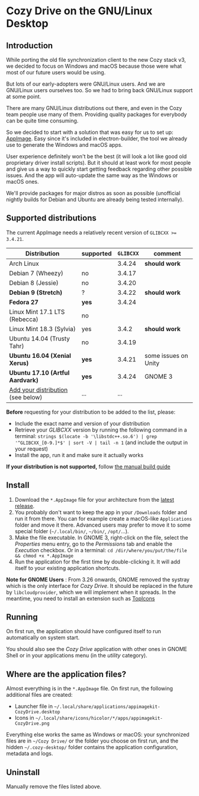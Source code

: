 # Cozy Drive on the GNU/Linux Desktop

## Introduction

While porting the old file synchronization client to the new Cozy stack v3, we
decided to focus on Windows and macOS because those were what most of our future
users would be using.

But lots of our early-adopters were GNU/Linux users. And we are GNU/Linux users
ourselves too. So we had to bring back GNU/Linux support at some point.

There are many GNU/Linux distributions out there, and even in the Cozy team
people use many of them. Providing quality packages for everybody can be quite
time consuming.

So we decided to start with a solution that was easy for us to set up:
[AppImage](https://appimage.org/). Easy since it's included in electron-builder,
the tool we already use to generate the Windows and macOS apps.

User experience definitely won't be the best (it will look a lot like good old
proprietary driver install scripts). But it should at least work for most people
and give us a way to quickly start getting feedback regarding other possible
issues. And the app will auto-update the same way as the Windows or macOS ones.

We'll provide packages for major distros as soon as possible (unofficial
nightly builds for Debian and Ubuntu are already being tested internally).

## Supported distributions

The current AppImage needs a relatively recent version of `GLIBCXX >= 3.4.21`.

| Distribution | supported | `GLIBCXX` | comment |
| --- | --- | --- | --- |
| Arch Linux | | 3.4.24 | **should work** |
| Debian 7 (Wheezy) | no | 3.4.17 | |
| Debian 8 (Jessie) | no | 3.4.20 | |
| **Debian 9 (Stretch)** | ? | 3.4.22 | **should work** |
| **Fedora 27** | **yes** | 3.4.24 | |
| Linux Mint 17.1 LTS (Rebecca) | no | | |
| Linux Mint 18.3 (Sylvia) | yes | 3.4.2 | **should work** |
| Ubuntu 14.04 (Trusty Tahr) | no | 3.4.19 | |
| **Ubuntu 16.04 (Xenial Xerus)** | **yes** | 3.4.21 | some issues on Unity |
| **Ubuntu 17.10 (Artful Aardvark)** | **yes** | 3.4.24 | GNOME 3 |
| [Add your distribution](https://github.com/cozy-labs/cozy-desktop/edit/master/doc/usage/linux.md) (see below) | ... | ... | |

**Before** requesting for your distribution to be added to the list, please:

- Include the exact name and version of your distribution
- Retrieve your *GLIBCXX*  version by running the following command in a
  terminal:
  `strings $(locate -b '\libstdc++.so.6') | grep '^GLIBCXX_[0-9.]*$' | sort -V | tail -n 1`
  (and include the output in your request)
- Install the app, run it and make sure it actually works

**If your distribution is not supported,** follow [the manual build guide](./build.md)

## Install

1. Download the `*.AppImage` file for your architecture from the
   [latest release](https://github.com/cozy-labs/cozy-desktop/releases/latest).
2. You probably don't want to keep the app in your `/Downloads` folder and run
   it from there. You can for example create a macOS-like `Applications` folder
   and move it there. Advanced users may prefer to move it to some special
   folder (`~/.local/bin/`, `~/bin/`, `/opt/`...).
3. Make the file executable. In GNOME 3, right-click on the file, select the
   *Properties* menu entry, go to the *Permissions* tab and enable the
   *Execution* checkbox. Or in a terminal:
   `cd /dir/where/you/put/the/file && chmod +x *.AppImage`
4. Run the application for the first time by double-clicking it. It will add
   itself to your existing application shortcuts.

**Note for GNOME Users** : From 3.26 onwards, GNOME removed the systray which is the only interface for *Cozy Drive*. It should be replaced in the future by `libcloudprovider`, which we will implement when it spreads. In the meantime, you need to install an extension such as [TopIcons](https://extensions.gnome.org/extension/1031/topicons/)

## Running

On first run, the application should have configured itself to run automatically
on system start.

You should also see the *Cozy Drive* application with other ones in GNOME Shell
or in your applications menu (in the *utility* category).

## Where are the application files?

Almost everything is in the `*.AppImage` file. On first run, the following
additional files are created:

- Launcher file in `~/.local/share/applications/appimagekit-CozyDrive.desktop`
- Icons in `~/.local/share/icons/hicolor/*/apps/appimagekit-CozyDrive.png`

Everything else works the same as Windows or macOS: your synchronized files are
in `~/Cozy Drive/` or the folder you choose on first run, and the hidden
`~/.cozy-desktop/` folder contains the application configuration, metadata and
logs.

## Uninstall

Manually remove the files listed above.

